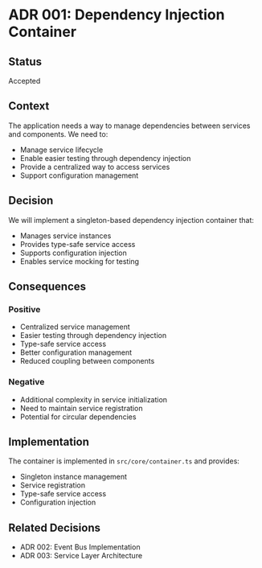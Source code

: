 # ADR 001: Dependency Injection Container

## Status

Accepted

## Context

The application needs a way to manage dependencies between services and components. We need to:
- Manage service lifecycle
- Enable easier testing through dependency injection
- Provide a centralized way to access services
- Support configuration management

## Decision

We will implement a singleton-based dependency injection container that:
- Manages service instances
- Provides type-safe service access
- Supports configuration injection
- Enables service mocking for testing

## Consequences

### Positive
- Centralized service management
- Easier testing through dependency injection
- Type-safe service access
- Better configuration management
- Reduced coupling between components

### Negative
- Additional complexity in service initialization
- Need to maintain service registration
- Potential for circular dependencies

## Implementation

The container is implemented in `src/core/container.ts` and provides:
- Singleton instance management
- Service registration
- Type-safe service access
- Configuration injection

## Related Decisions

- ADR 002: Event Bus Implementation
- ADR 003: Service Layer Architecture 